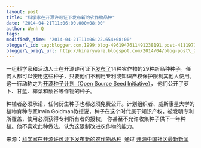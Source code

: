 ```yaml
--- 
layout: post 
title: "科学家在开源许可证下发布新的农作物品种" 
date: '2014-04-21T11:06:00.000+08:00' 
author: Wenh Q
tags:
modified\_time: '2014-04-21T11:06:22.654+08:00' 
blogger\_id: tag:blogger.com,1999:blog-4961947611491238191.post-4111971278788486529
blogger\_orig\_url: http://binaryware.blogspot.com/2014/04/blog-post\_2041.html
---
```

一组科学家和活动人士在开源许可证下[发布了](http://www.npr.org/blogs/thesalt/2014/04/17/303772556/plant-breeders-release-first-open-source-seeds)14种农作物的29种新品种种子。任何人都可以使用这些种子，只要他们不利用专利或知识产权保护限制其他人使用。这一行动称之为[开源种子计划（Open
Source Seed Initiative）](http://www.opensourceseedinitiative.org/)，
他们公开了萝卜、甘蓝、椰菜和藜谷等作物的种子。



种植者必须承诺，任何衍生种子也都必须免费公开。计划组织者、威斯康星大学的植物育种专家Irwin
Goldman教授说，种子在这个时代属于知识产权，被发明专利所覆盖，使用必须获得专利所有者的授权，
你甚至不允许收集种子供下一年种植。他不喜欢此种做法，认为这限制改进农作物的能力。
<div>




</div>

<div>

来源：[科学家在开源许可证下发布新的农作物品种](http://www.oschina.net/news/50958/plant-breeders-release-first-open-source-seeds)  通过 [开源中国社区最新新闻](http://www.oschina.net/?from=rss)

</div>

